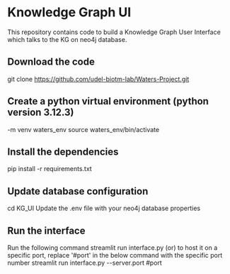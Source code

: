 # Knowledge Graph UI

This repository contains code to build a Knowledge Graph User Interface which talks to the KG on neo4j database.

## Download the code

git clone https://github.com/udel-biotm-lab/Waters-Project.git

## Create a python virtual environment (python version 3.12.3)
<path to your python executable> -m venv waters_env
source waters_env/bin/activate

## Install the dependencies
pip install -r requirements.txt

## Update database configuration
cd KG_UI
Update the .env file with your neo4j database properties

## Run the interface
Run the following command
streamlit run interface.py
(or) to host it on a specific port, replace '#port' in the below command with the specific port number
streamlit run interface.py --server.port #port
